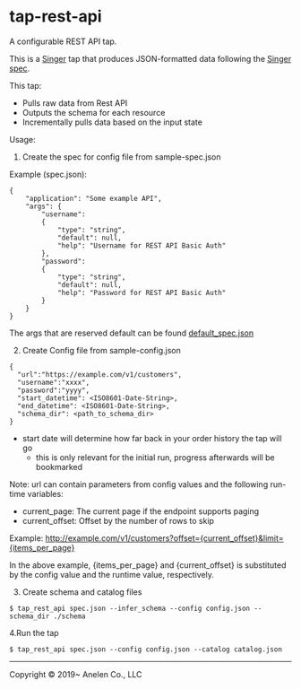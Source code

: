 # tap-rest-api

A configurable REST API tap.

This is a [Singer](https://singer.io) tap that produces JSON-formatted data
following the [Singer
spec](https://github.com/singer-io/getting-started/blob/master/SPEC.md).

This tap:

- Pulls raw data from Rest API
- Outputs the schema for each resource
- Incrementally pulls data based on the input state

Usage:

1. Create the spec for config file from sample-spec.json

Example (spec.json):

```
{
    "application": "Some example API",
    "args": {
        "username":
        {
            "type": "string",
            "default": null,
            "help": "Username for REST API Basic Auth"
        },
        "password":
        {
            "type": "string",
            "default": null,
            "help": "Password for REST API Basic Auth"
        }
    }
}
```

The args that are reserved default can be found [default_spec.json](./default_spec.json)


2. Create Config file from sample-config.json

```
{
  "url":"https://example.com/v1/customers",
  "username":"xxxx",
  "password":"yyyy",
  "start_datetime": <ISO8601-Date-String>,
  "end_datetime": <ISO8601-Date-String>,
  "schema_dir": <path_to_schema_dir>
}
```

- start date will determine how far back in your order history the tap will go
	- this is only relevant for the initial run, progress afterwards will be bookmarked

Note: url can contain parameters from config values and the following run-time variables:

- current_page: The current page if the endpoint supports paging
- current_offset: Offset by the number of rows to skip

Example: http://example.com/v1/customers?offset={current_offset}&limit={items_per_page}

In the above example, {items_per_page} and {current_offset} is substituted by the config value and the runtime value, respectively.

3. Create schema and catalog files

```
$ tap_rest_api spec.json --infer_schema --config config.json --schema_dir ./schema
```

4.Run the tap

```
$ tap_rest_api spec.json --config config.json --catalog catalog.json
```

---

Copyright &copy; 2019~ Anelen Co., LLC
